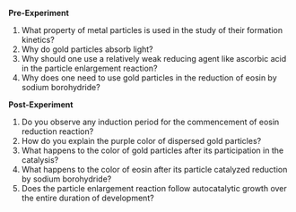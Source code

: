 **Pre-Experiment**

1. What property of metal particles is used in the study of their formation kinetics?
2. Why do gold particles absorb light?
3. Why should one use a relatively weak reducing agent like ascorbic acid in the particle enlargement reaction?
4. Why does one need to use gold particles in the reduction of eosin by sodium borohydride?

**Post-Experiment**

1. Do you observe any induction period for the commencement of eosin reduction reaction?
2. How do you explain the purple color of dispersed gold particles?
3. What happens to the color of gold particles after its participation in the catalysis?
4. What happens to the color of eosin after its particle catalyzed reduction by sodium borohydride?
5. Does the particle enlargement reaction follow autocatalytic growth over the entire duration of development?

